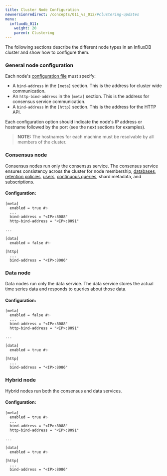 ```yaml
---
title: Cluster Node Configuration
newversionredirect: /concepts/011_vs_012/#clustering-updates
menu:
  influxdb_011:
    weight: 20
    parent: Clustering
---
```


The following sections describe the different node types in an InfluxDB cluster and show how to configure them.

### General node configuration

Each node's [configuration file](/influxdb/v0.11/administration/config/) must specify:

* A `bind-address` in the `[meta]` section.
This is the address for cluster wide communication.
* An `http-bind-address` in the `[meta]` section.
This is the address for consensus service communication.
* A `bind-address` in the `[http]` section.
This is the address for the HTTP API.

Each configuration option should indicate the node's IP address or hostname followed by the port (see the next sections for examples).

> **NOTE:** The hostnames for each machine must be resolvable by all members of the cluster.

### Consensus node

Consensus nodes run only the consensus service.
The consensus service ensures consistency across the cluster for node membership, [databases](/influxdb/v0.11/concepts/glossary/#database), [retention policies](/influxdb/v0.11/concepts/glossary/#retention-policy-rp), [users](/influxdb/v0.11/concepts/glossary/#user), [continuous queries](/influxdb/v0.11/concepts/glossary/#continuous-query-cq), shard metadata, and [subscriptions](/influxdb/v0.11/query_language/spec/#create-subscription).

#### Configuration:
```
[meta]
  enabled = true #✨
  ...
  bind-address = "<IP>:8088"
  http-bind-address = "<IP>:8091"

...

[data]
  enabled = false #✨

[http]
  ...
  bind-address = "<IP>:8086"
```

### Data node

Data nodes run only the data service.
The data service stores the actual time series data and responds to queries about those data.

#### Configuration:
```
[meta]
  enabled = false #✨
  ...
  bind-address = "<IP>:8088"
  http-bind-address = "<IP>:8091"

...

[data]
  enabled = true #✨

[http]
  ...
  bind-address = "<IP>:8086"
```

### Hybrid node

Hybrid nodes run both the consensus and data services.

#### Configuration:
```
[meta]
  enabled = true #✨
  ...
  bind-address = "<IP>:8088"
  http-bind-address = "<IP>:8091"

...

[data]
  enabled = true #✨

[http]
  ...
  bind-address = "<IP>:8086"
```
